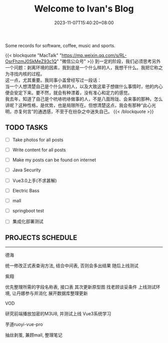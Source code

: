 ﻿---
title: "Welcome to Ivan's Blog"
date: 2023-11-07T15:40:20+08:00
categories:
- Welcome
tags:
- Welcome
- Ivan Han
keywords:
- welcome
- ivan-blog
clearReading: true
thumbnailImage: //example.com/static/A.png
thumbnailImagePosition: top
autoThumbnailImage: false
metaAlignment: center
coverMeta: in
coverImage: //example.com/static/B.png
coverCaption: "A Beautifull Cover Image"
coverSize: full
comments: false
showTags: true
showPagination: true
showSocial: false
showDate: true
---

Some records for software, coffee, music and sports.
<!--more-->

{{< blockquote "MacTalk" "https://mp.weixin.qq.com/s/RL-OsrFhzmJ0SkMeZ93c1Q" "微信公众号" >}}
到一定的阶段，我们必须思考另外一个问题：剥离环境的因素，我到底是一个什么样的人，我想干什么。我把它称之为寻找内核的过程。<br>
这一点，尤其重要。我同事小盖曾经写过一段话：<br>
当一个人想清楚自己是个什么样的人，以及大致这辈子想做什么事情时，他的内心便会安定下来。要不然，就会有种漂着，没有准心和定力的感觉。<br>
我去年，知道了自己是个吭哧吭哧做事的人，不是八面玲珑、会来事的那种。怎么讲呢？这种性格，是优势，也是局限所在。但想清楚这点，我会有那种“此心光明，亦复何言”的通透感，不至于在纷杂之中迷失自己。
{{< /blockquote >}}





## TODO TASKS
- [ ] Take photos for all posts
- [ ] Write content for all posts
- [ ] Make my posts can be found on internet
- [ ] Java Security
- [ ] Vue3.0上手(不求甚解)
- [ ] Electric Bass
- [ ] mall
- [ ] springboot test
- [ ] 集成化部署测试




## PROJECTS SCHEDULE
---
德海

统一修改正式表查询方法, 结合中间表, 否则会多出结果
随后上线测试

紫翔

优先整理所需的字段名称表, 接口表
其次更新原型图
找老顾谈妥条件
上线测试环境, 让丹娜参与并消化
展开数据库整理更新

VOD

研究前端播放加密的M3U8, 并测试上线
Vue3系统学习

芋道ruoyi-vue-pro

抽丝剥茧, 兼顾mall, 整理笔记
